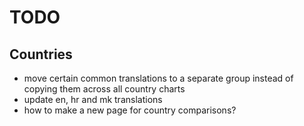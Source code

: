 # TODO

## Countries
- move certain common translations to a separate group instead of copying them
    across all country charts
- update en, hr and mk translations
- how to make a new page for country comparisons?
